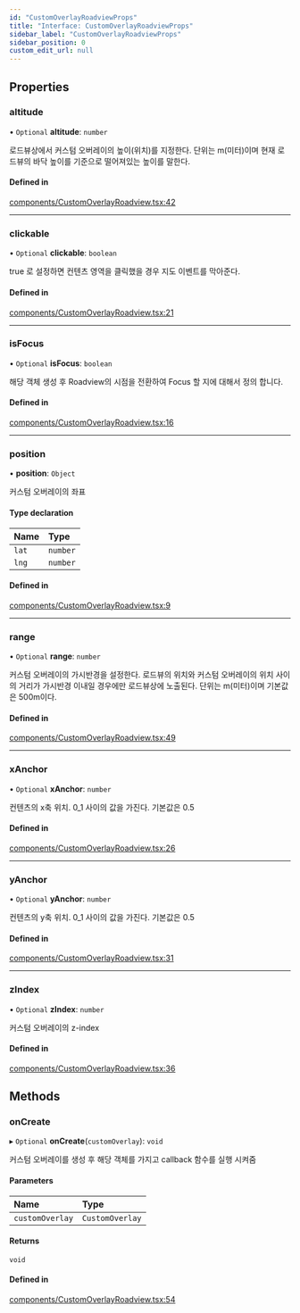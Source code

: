 ```yaml
---
id: "CustomOverlayRoadviewProps"
title: "Interface: CustomOverlayRoadviewProps"
sidebar_label: "CustomOverlayRoadviewProps"
sidebar_position: 0
custom_edit_url: null
---
```


## Properties

### altitude

• `Optional` **altitude**: `number`

로드뷰상에서 커스텀 오버레이의 높이(위치)를 지정한다.
단위는 m(미터)이며 현재 로드뷰의 바닥 높이를 기준으로 떨어져있는 높이를 말한다.

#### Defined in

[components/CustomOverlayRoadview.tsx:42](https://github.com/JaeSeoKim/react-kakao-maps/blob/c2e6108/src/components/CustomOverlayRoadview.tsx#L42)

---

### clickable

• `Optional` **clickable**: `boolean`

true 로 설정하면 컨텐츠 영역을 클릭했을 경우 지도 이벤트를 막아준다.

#### Defined in

[components/CustomOverlayRoadview.tsx:21](https://github.com/JaeSeoKim/react-kakao-maps/blob/c2e6108/src/components/CustomOverlayRoadview.tsx#L21)

---

### isFocus

• `Optional` **isFocus**: `boolean`

해당 객체 생성 후 Roadview의 시점을 전환하여 Focus 할 지에 대해서 정의 합니다.

#### Defined in

[components/CustomOverlayRoadview.tsx:16](https://github.com/JaeSeoKim/react-kakao-maps/blob/c2e6108/src/components/CustomOverlayRoadview.tsx#L16)

---

### position

• **position**: `Object`

커스텀 오버레이의 좌표

#### Type declaration

| Name  | Type     |
| :---- | :------- |
| `lat` | `number` |
| `lng` | `number` |

#### Defined in

[components/CustomOverlayRoadview.tsx:9](https://github.com/JaeSeoKim/react-kakao-maps/blob/c2e6108/src/components/CustomOverlayRoadview.tsx#L9)

---

### range

• `Optional` **range**: `number`

커스텀 오버레이의 가시반경을 설정한다.
로드뷰의 위치와 커스텀 오버레이의 위치 사이의 거리가 가시반경 이내일 경우에만 로드뷰상에 노출된다.
단위는 m(미터)이며 기본값은 500m이다.

#### Defined in

[components/CustomOverlayRoadview.tsx:49](https://github.com/JaeSeoKim/react-kakao-maps/blob/c2e6108/src/components/CustomOverlayRoadview.tsx#L49)

---

### xAnchor

• `Optional` **xAnchor**: `number`

컨텐츠의 x축 위치. 0_1 사이의 값을 가진다. 기본값은 0.5

#### Defined in

[components/CustomOverlayRoadview.tsx:26](https://github.com/JaeSeoKim/react-kakao-maps/blob/c2e6108/src/components/CustomOverlayRoadview.tsx#L26)

---

### yAnchor

• `Optional` **yAnchor**: `number`

컨텐츠의 y축 위치. 0_1 사이의 값을 가진다. 기본값은 0.5

#### Defined in

[components/CustomOverlayRoadview.tsx:31](https://github.com/JaeSeoKim/react-kakao-maps/blob/c2e6108/src/components/CustomOverlayRoadview.tsx#L31)

---

### zIndex

• `Optional` **zIndex**: `number`

커스텀 오버레이의 z-index

#### Defined in

[components/CustomOverlayRoadview.tsx:36](https://github.com/JaeSeoKim/react-kakao-maps/blob/c2e6108/src/components/CustomOverlayRoadview.tsx#L36)

## Methods

### onCreate

▸ `Optional` **onCreate**(`customOverlay`): `void`

커스텀 오버레이를 생성 후 해당 객체를 가지고 callback 함수를 실행 시켜줌

#### Parameters

| Name            | Type            |
| :-------------- | :-------------- |
| `customOverlay` | `CustomOverlay` |

#### Returns

`void`

#### Defined in

[components/CustomOverlayRoadview.tsx:54](https://github.com/JaeSeoKim/react-kakao-maps/blob/c2e6108/src/components/CustomOverlayRoadview.tsx#L54)
